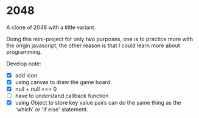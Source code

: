 # 2048

A clone of 2048 with a little variant.

Doing this mini-project for only two purposes, one is to practice more with the origin javascript, the other reason is that I could learn more about programming.

Develop note:

 - [X] add icon
 - [X] using canvas to draw the game board.
 - [X] null + null === 0
 - [ ] have to understand callback function 
 - [x] using Object to store key value pairs can do the same thing as the 'which' or 'if else' statement.
